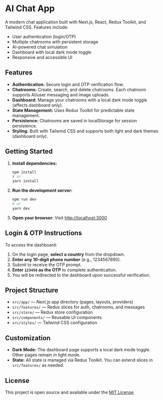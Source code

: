 # AI Chat App

A modern chat application built with Next.js, React, Redux Toolkit, and Tailwind CSS. Features include:

- User authentication (login/OTP)
- Multiple chatrooms with persistent storage
- AI-powered chat simulation
- Dashboard with local dark mode toggle
- Responsive and accessible UI

## Features

- **Authentication:** Secure login and OTP verification flow.
- **Chatrooms:** Create, search, and delete chatrooms. Each chatroom supports AI/user messaging and image uploads.
- **Dashboard:** Manage your chatrooms with a local dark mode toggle (affects dashboard only).
- **State Management:** Uses Redux Toolkit for predictable state management.
- **Persistence:** Chatrooms are saved in localStorage for session persistence.
- **Styling:** Built with Tailwind CSS and supports both light and dark themes (dashboard only).

## Getting Started

1. **Install dependencies:**
   ```bash
   npm install
   # or
   yarn install
   ```

2. **Run the development server:**
   ```bash
   npm run dev
   # or
   yarn dev
   ```

3. **Open your browser:**
   Visit [http://localhost:3000](http://localhost:3000)

## Login & OTP Instructions

To access the dashboard:

1. On the login page, **select a country** from the dropdown.
2. **Enter any 10-digit phone number** (e.g., 1234567890).
3. Submit to receive the OTP prompt.
4. **Enter `123456` as the OTP** to complete authentication.
5. You will be redirected to the dashboard upon successful verification.

## Project Structure

- `src/app/` — Next.js app directory (pages, layouts, providers)
- `src/features/` — Redux slices for auth, chatrooms, and messages
- `src/store/` — Redux store configuration
- `src/components/` — Reusable UI components
- `src/styles/` — Tailwind CSS configuration

## Customization

- **Dark Mode:** The dashboard page supports a local dark mode toggle. Other pages remain in light mode.
- **State:** All state is managed via Redux Toolkit. You can extend slices in `src/features/` as needed.

## License

This project is open source and available under the [MIT License](LICENSE).
